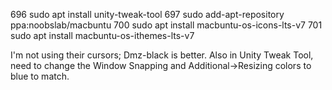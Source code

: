   696  sudo apt install unity-tweak-tool
  697  sudo add-apt-repository ppa:noobslab/macbuntu
  700  sudo apt install macbuntu-os-icons-lts-v7 
  701  sudo apt install macbuntu-os-ithemes-lts-v7 
  
  I'm not using their cursors; Dmz-black is better. Also in Unity Tweak Tool, need to change the Window Snapping and Additional->Resizing colors to blue to match.
